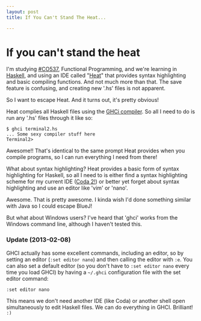 ```yaml
---
layout: post
title: If You Can't Stand The Heat...

---
```


# If you can't stand the heat

I'm studying [#CO537][#co537], Functional Programming, and we're learning in [Haskell][haskell], and using an IDE called "[Heat][heat]" that provides syntax highlighting and basic compiling functions. And not much more than that. The save feature is confusing, and creating new '.hs' files is not apparent.

So I want to escape Heat. And it turns out, it's pretty obvious!

Heat complies all Haskell files using the [GHCi compiler][ghci]. So all I need to do is run any '.hs' files through it like so:

	$ ghci terminal2.hs
	... Some sexy compiler stuff here
	Terminal2>

Awesome!! That's identical to the same prompt Heat provides when you compile programs, so I can run everything I need from there!

What about syntax highlighting? Heat provides a basic form of syntax highlighting for Haskell, so all I need to is either find a syntax highlighting scheme for my current IDE ([Coda 2!][coda]) or better yet forget about syntax highlighting and use an editor like 'vim' or 'nano'.

Awesome. That is pretty awesome. I kinda wish I'd done something similar with Java so I could escape BlueJ!

But what about Windows users? I've heard that 'ghci' works from the Windows command line, although I haven't tested this.

### Update (2013-02-08)

GHCI actually has some excellent commands, including an editor, so by setting an editor (`:set editor nano`) and then calling the editor with `:e`. You can also set a default editor (so you don't have to `:set editor nano` every time you load GHCI) by having a `~/.ghci` configuration file with the set editor command:

	:set editor nano

This means we don't need another IDE (like Coda) or another shell open simultaneously to edit Haskell files. We can do everything in GHCI. Brilliant! `:)`

[#co537]: http://twitter.com
[coda]: http://panic.com/coda
[ghci]: http://www.haskell.org/haskellwiki/GHC/GHCi
[haskell]: http://www.haskell.org
[heat]: http://www.cs.kent.ac.uk/projects/heat